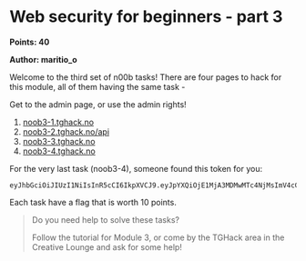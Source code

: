 # Web security for beginners - part 3
**Points: 40**

**Author: maritio_o**

Welcome to the third set of n00b tasks! 
There are four pages to hack for this module, all of them having the same task - 

Get to the admin page, or use the admin rights!


1. [noob3-1.tghack.no](http://noob3-1.tghack.no)
2. [noob3-2.tghack.no/api](http://noob3-2.tghack.no/api)
3. [noob3-3.tghack.no](http://noob3-3.tghack.no)
4. [noob3-4.tghack.no](http://noob3-4.tghack.no)

For the very last task (noob3-4), someone found this token for you:
```
eyJhbGciOiJIUzI1NiIsInR5cCI6IkpXVCJ9.eyJpYXQiOjE1MjA3MDMwMTc4NjMsImV4cCI6MTUyNDMwMzAxNywic3ViIjoiYWRtaW4iLCJpc3MiOiJtYXJpdGlvX28ifQ.RrP9Tf3Z6qTCDeEYJS20hQlLVl1eVESh_6RCpPbHhug
```


Each task have a flag that is worth 10 points. 

> Do you need help to solve these tasks? 
>
> Follow the tutorial for Module 3, 
> or come by the TGHack area in the 
> Creative Lounge and ask for some help!
